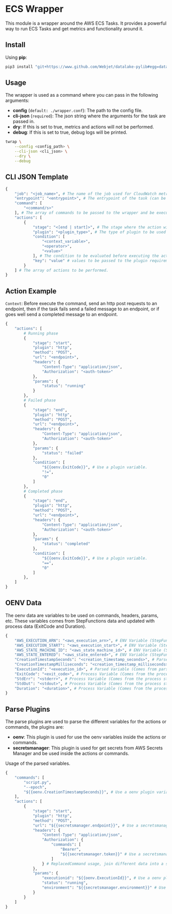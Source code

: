 # **ECS Wrapper**

This module is a wrapper around the AWS ECS Tasks. It provides a powerful way to run ECS Tasks and get metrics and functionality around it.

## **Install**

Using **pip**:
```bash
pip3 install "git+https://www.github.com/Webjet/datalake-pylib#egg=datalake-etl-aws&subdirectory=etl/aws"
```

## **Usage**

The wrapper is used as a command where you can pass in the following arguments:

- **config** (`default: ./wrapper.conf`): The path to the config file.
- **cli-json** (`required`): The json string where the arguments for the task are passed in.
- **dry**: If this is set to true, metrics and actions will not be performed.
- **debug**: If this is set to true, debug logs will be printed.

```bash
twrap \
    --config <config_path> \
    --cli-json <cli_json> \
    --dry \
    --debug
```

## **CLI JSON Template**

```python
{
    "job": "<job_name>", # The name of the job used for CloudWatch metrics.
    "entrypoint": "<entrypoint>", # The entrypoint of the task (can be declared as default on the config file)
    "command": [
        "<command/s>"
    ], # The array of commands to be passed to the wrapper and be executed.
    "actions": [
        {
            "stage": "<[end | start]>", # The stage where the action will be executed. (start is before execute command), (end is after execute command)
            "plugin": "<plugin_type>", # The type of plugin to be used (default is `http`)
            "condition": [
                "<context_variable>",
                "<operator>",
                "<value>"
            ], # The condition to be evaluated before executing the action. (array for declare a condition)
            "key": "value" # values to be passed to the plugin requirements.
        }
    ] # The array of actions to be performed.
}
```

## **Action Example**

``Context``: Before execute the command, send an http post requests to an endpoint, then if the task fails send a failed message to an endpoint, or if goes well send a completed message to an endpoint.

```python
{
    "actions": [
        # Running phase
        {
            "stage": "start",
            "plugin": "http",
            "method": "POST",
            "url": "<endpoint>",
            "headers": {
                "Content-Type": "application/json",
                "Authorization": "<auth-token>"
            },
            "params": {
                "status": "running"
            }
        },
        # Failed phase
        {
            "stage": "end",
            "plugin": "http",
            "method": "POST",
            "url": "<endpoint>",
            "headers": {
                "Content-Type": "application/json",
                "Authorization": "<auth-token>"
            },
            "params": {
                "status": "failed"
            },
            "condition": [
                "${{oenv.ExitCode}}", # Use a plugin variable.
                "!=",
                "0"
            ]
        },
        # Completed phase
        {
            "stage": "end",
            "plugin": "http",
            "method": "POST",
            "url": "<endpoint>",
            "headers": {
                "Content-Type": "application/json",
                "Authorization": "<auth-token>"
            },
            "params": {
                "status": "completed"
            },
            "condition": [
                "${{oenv.ExitCode}}", # Use a plugin variable.
                "==",
                "0"
            ]
        },
    ]
}
```

## **OENV Data**

The oenv data are variables to be used on commands, headers, params, etc. These variables comes from StepFunctions data and updated with process data (ExitCode and Duration).

```python
{
    "AWS_EXECUTION_ARN": "<aws_execution_arn>", # ENV Variable (StepFunction usage)
    "AWS_EXECUTION_START": "<aws_execution_start>", # ENV Variable (StepFunction usage)
    "AWS_STATE_MACHINE_ID": "<aws_state_machine_id>", # ENV Variable (StepFunction usage)
    "AWS_STATE_ENTERED": "<aws_state_entered>", # ENV Variable (StepFunction usage)
    "CreationTimestampSeconds": "<creation_timestamp_seconds>", # Parsed Variable (Comes from parsed AWS_EXECUTION_START)
    "CreationTimestampMilliseconds": "<creation_timestamp_milliseconds>", # Parsed Variable (Comes from parsed AWS_EXECUTION_START)
    "ExecutionId": "<execution_id>", # Parsed Variable (Comes from parsed AWS_EXECUTION_ARN)
    "ExitCode": "<exit_code>", # Process Variable (Comes from the process exit code) (Only available on end stage)
    "StdErr": "<stderr>", # Process Variable (Comes from the process stderr) (Only available on end stage)
    "StdOut": "<stdout>", # Process Variable (Comes from the process stdout) (Only available on end stage)
    "Duration": "<duration>", # Process Variable (Comes from the process duration) (Only available on end stage)
}
```

## **Parse Plugins**

The parse plugins are used to parse the different variables for the actions or commands, the plugins are:
* **oenv**: This plugin is used for use the oenv variables inside the actions or commands.
* **secretsmanager**: This plugin is used for get secrets from AWS Secrets Manager and be used inside the actions or commands.

Usage of the parsed variables.
```python
{
    "commands": [
        "script.py",
        "--epoch",
        "${{oenv.CreationTimestampSeconds}}", # Use a oenv plugin variable.
    ],
    "actions": [
        {
            "stage": "start",
            "plugin": "http",
            "method": "POST",
            "url": "${{secretsmanager.endpoint}}", # Use a secretsmanager plugin variable.
            "headers": {
                "Content-Type": "application/json",
                "Authorization": {
                    "commands": [
                        "Bearer",
                        "${{secretsmanager.token}}" # Use a secretsmanager plugin variable.
                    ]
                } # ReplacedCommand usage, join different data into a string.
            },
            "params": {
                "executionid": "${{oenv.ExecutionId}}", # Use a oenv plugin variable.
                "status": "running",
                "environment": "${{secretsmanager.environment}}" # Use a secretsmanager plugin variable.
            }
        }
    ]
}
```
